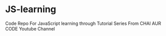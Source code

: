 # JS-learning
Code Repo  For JavaScript  learning through Tutorial Series From CHAI AUR CODE  Youtube Channel
